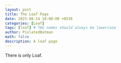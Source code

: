```yaml
---
layout: post
title: The Loaf Page
date: 2025-08-14 10:00:00 +0530
categories: [Loaf]
tags: [loaf] # TAG names should always be lowercase
author: PixlatedBatman
math: false
description: A loaf page
---
```


There is only Loaf.
